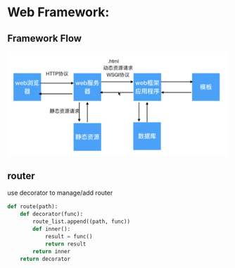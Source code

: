 # Web Framework:

## Framework Flow
![alt text](./res/web_framework_flow.PNG)

## router
use decorator to manage/add router

```python
def route(path):
    def decorator(func):
        route_list.append((path, func))
        def inner():
            result = func()
            return result
        return inner
    return decorator
```